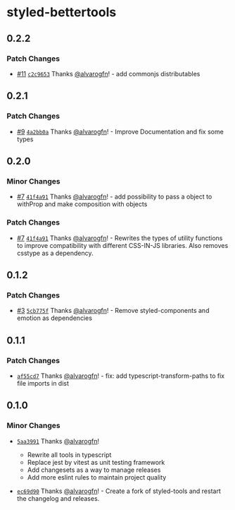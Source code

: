 # styled-bettertools

## 0.2.2

### Patch Changes

- [#11](https://github.com/alvarogfn/styled-bettertools/pull/11) [`c2c9653`](https://github.com/alvarogfn/styled-bettertools/commit/c2c965340b9a8616f2336e60925da1c3885ed4a3) Thanks [@alvarogfn](https://github.com/alvarogfn)! - add commonjs distributables

## 0.2.1

### Patch Changes

- [#9](https://github.com/alvarogfn/styled-bettertools/pull/9) [`4a2bb0a`](https://github.com/alvarogfn/styled-bettertools/commit/4a2bb0ae271b3ded7e25899ecf3e20a1c30bb73f) Thanks [@alvarogfn](https://github.com/alvarogfn)! - Improve Documentation and fix some types

## 0.2.0

### Minor Changes

- [#7](https://github.com/alvarogfn/styled-bettertools/pull/7) [`41f4a91`](https://github.com/alvarogfn/styled-bettertools/commit/41f4a9108b3bf9a95b0e34b23b5100181e00b371) Thanks [@alvarogfn](https://github.com/alvarogfn)! - add possibility to pass a object to withProp and make composition with objects

### Patch Changes

- [#7](https://github.com/alvarogfn/styled-bettertools/pull/7) [`41f4a91`](https://github.com/alvarogfn/styled-bettertools/commit/41f4a9108b3bf9a95b0e34b23b5100181e00b371) Thanks [@alvarogfn](https://github.com/alvarogfn)! - Rewrites the types of utility functions to improve compatibility with different CSS-IN-JS libraries. Also removes csstype as a dependency.

## 0.1.2

### Patch Changes

- [#3](https://github.com/alvarogfn/styled-bettertools/pull/3) [`5cb775f`](https://github.com/alvarogfn/styled-bettertools/commit/5cb775f102ba8c2d80140f8114c9c9c68433aef0) Thanks [@alvarogfn](https://github.com/alvarogfn)! - Remove styled-components and emotion as dependencies

## 0.1.1

### Patch Changes

- [`af55cd7`](https://github.com/alvarogfn/styled-bettertools/commit/af55cd70715ff4b3017bf03ff004123cbafc65e2) Thanks [@alvarogfn](https://github.com/alvarogfn)! - fix: add typescript-transform-paths to fix file imports in dist

## 0.1.0

### Minor Changes

- [`5aa3991`](https://github.com/alvarogfn/styled-bettertools/commit/5aa39913c4fefb6c45451a4ddb2b4dcc4b38ec49)
  Thanks [@alvarogfn](https://github.com/alvarogfn)!

  - Rewrite all tools in typescript
  - Replace jest by vitest as unit testing framework
  - Add changesets as a way to manage releases
  - Add more eslint rules to maintain project quality

- [`ec69d90`](https://github.com/alvarogfn/styled-bettertools/commit/ec69d9009b8064d5229f1d9d61f33729485d176f) Thanks [@alvarogfn](https://github.com/alvarogfn)! - Create a fork of styled-tools and restart the changelog and releases.
